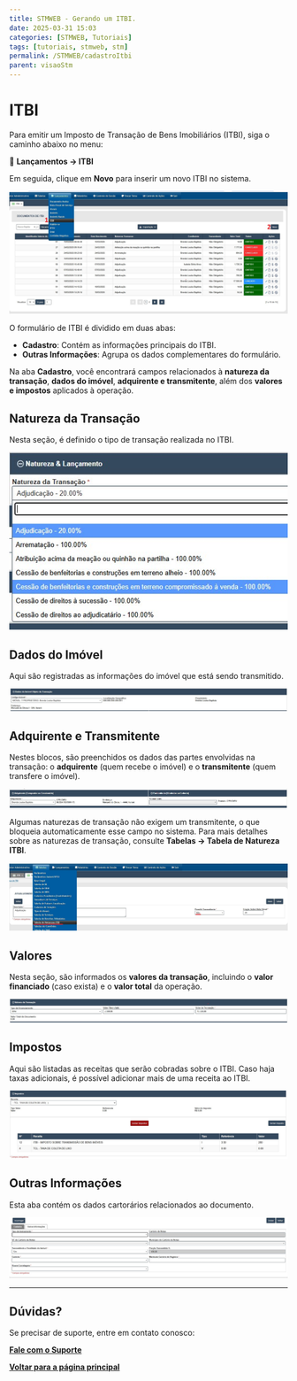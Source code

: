 ```yaml
---
title: STMWEB - Gerando um ITBI.
date: 2025-03-31 15:03
categories: [STMWEB, Tutoriais]
tags: [tutoriais, stmweb, stm]
permalink: /STMWEB/cadastroItbi
parent: visaoStm
---
```


# ITBI

Para emitir um Imposto de Transação de Bens Imobiliários (ITBI), siga o caminho abaixo no menu:

📌 **Lançamentos → ITBI**

Em seguida, clique em **Novo** para inserir um novo ITBI no sistema.

![Listagem de ITBIs](/assets/img/stm/cadastro-itbi/itbi1.jpg)

O formulário de ITBI é dividido em duas abas:
- **Cadastro**: Contém as informações principais do ITBI.
- **Outras Informações**: Agrupa os dados complementares do formulário.

Na aba **Cadastro**, você encontrará campos relacionados à **natureza da transação**, **dados do imóvel**, **adquirente e transmitente**, além dos **valores e impostos** aplicados à operação.

## Natureza da Transação

Nesta seção, é definido o tipo de transação realizada no ITBI.

![Bloco de Natureza da Transação](/assets/img/stm/cadastro-itbi/itbi2.jpg)

## Dados do Imóvel

Aqui são registradas as informações do imóvel que está sendo transmitido.

![Bloco de Dados do Imóvel](/assets/img/stm/cadastro-itbi/itbi3.jpg)

## Adquirente e Transmitente

Nestes blocos, são preenchidos os dados das partes envolvidas na transação: o **adquirente** (quem recebe o imóvel) e o **transmitente** (quem transfere o imóvel).

![Bloco de Adquirente e Transmitente](/assets/img/stm/cadastro-itbi/itbi4.jpg)

Algumas naturezas de transação não exigem um transmitente, o que bloqueia automaticamente esse campo no sistema. Para mais detalhes sobre as naturezas de transação, consulte **Tabelas → Tabela de Natureza ITBI**.

![Detalhes da Natureza da Transação](/assets/img/stm/cadastro-itbi/itbi6.jpg)

## Valores

Nesta seção, são informados os **valores da transação**, incluindo o **valor financiado** (caso exista) e o **valor total** da operação.

![Bloco de Valores](/assets/img/stm/cadastro-itbi/itbi5.jpg)

## Impostos

Aqui são listadas as receitas que serão cobradas sobre o ITBI. Caso haja taxas adicionais, é possível adicionar mais de uma receita ao ITBI.

![Bloco de Impostos](/assets/img/stm/cadastro-itbi/itbi7.jpg)

## Outras Informações

Esta aba contém os dados cartorários relacionados ao documento.

![Bloco de Informações de Cartório](/assets/img/stm/cadastro-itbi/itbi8.jpg)

---  

## **Dúvidas?**  

Se precisar de suporte, entre em contato conosco:  

**[Fale com o Suporte](https://api.whatsapp.com/send?phone=5586981417162&text=Ol%C3%A1%20%5BNome%20e%20Munic%C3%ADpio%5D,%20preciso%20de%20ajuda%20com%20%5Bdescri%C3%A7%C3%A3o%20breve%20do%20problema%5D.%20Voc%C3%AAs%20poderiam%20me%20orientar%20sobre%20como%20resolver%20ou%20indicar%20o%20setor%20respons%C3%A1vel?)**  

**[Voltar para a página principal](/STMWEB/visaoStm)**